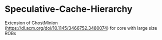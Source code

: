 # Speculative-Cache-Hierarchy
Extension of GhostMinion (https://dl.acm.org/doi/10.1145/3466752.3480074) for core with large size ROBs
